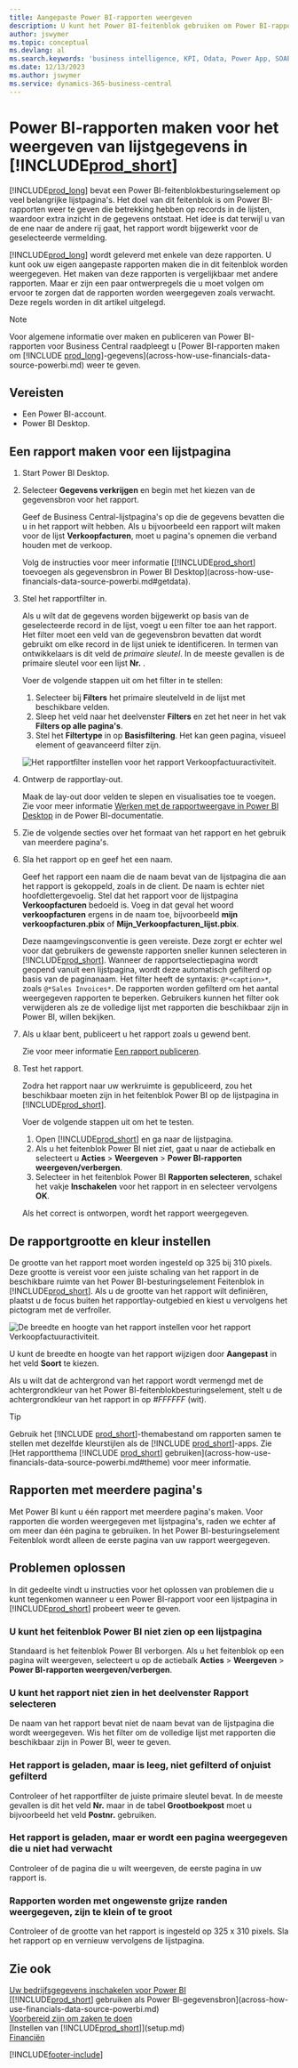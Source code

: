 ```yaml
---
title: Aangepaste Power BI-rapporten weergeven
description: U kunt het Power BI-feitenblok gebruiken om Power BI-rapporten weer te geven en extra inzicht te krijgen in recordgegevens in belangrijke lijsten.
author: jswymer
ms.topic: conceptual
ms.devlang: al
ms.search.keywords: 'business intelligence, KPI, Odata, Power App, SOAP, analysis'
ms.date: 12/13/2023
ms.author: jswymer
ms.service: dynamics-365-business-central
---
```

# <a name="creating-power-bi-reports-for-displaying-list-data-in-"></a>Power BI-rapporten maken voor het weergeven van lijstgegevens in [!INCLUDE[prod_short](includes/prod_short.md)]

[!INCLUDE[prod_long](includes/prod_long.md)] bevat een Power BI-feitenblokbesturingselement op veel belangrijke lijstpagina's. Het doel van dit feitenblok is om Power BI-rapporten weer te geven die betrekking hebben op records in de lijsten, waardoor extra inzicht in de gegevens ontstaat. Het idee is dat terwijl u van de ene naar de andere rij gaat, het rapport wordt bijgewerkt voor de geselecteerde vermelding.

[!INCLUDE[prod_long](includes/prod_long.md)] wordt geleverd met enkele van deze rapporten. U kunt ook uw eigen aangepaste rapporten maken die in dit feitenblok worden weergegeven. Het maken van deze rapporten is vergelijkbaar met andere rapporten. Maar er zijn een paar ontwerpregels die u moet volgen om ervoor te zorgen dat de rapporten worden weergegeven zoals verwacht. Deze regels worden in dit artikel uitgelegd.

> [!NOTE]
> Voor algemene informatie over maken en publiceren van Power BI-rapporten voor Business Central raadpleegt u [Power BI-rapporten maken om [!INCLUDE [prod_long](includes/prod_long.md)]-gegevens](across-how-use-financials-data-source-powerbi.md) weer te geven. 

## <a name="prerequisites"></a>Vereisten

- Een Power BI-account.
- Power BI Desktop.

<!-- 
For more information about getting started, see [Use [!INCLUDE[prod_short](includes/prod_short.md)] as a Power BI Data Source](across-how-use-financials-data-source-powerbi.md).-->

## <a name="create-a-report-for-a-list-page"></a>Een rapport maken voor een lijstpagina

1. Start Power BI Desktop.
2. Selecteer **Gegevens verkrijgen** en begin met het kiezen van de gegevensbron voor het rapport.

    Geef de Business Central-lijstpagina's op die de gegevens bevatten die u in het rapport wilt hebben. Als u bijvoorbeeld een rapport wilt maken voor de lijst **Verkoopfacturen**, moet u pagina's opnemen die verband houden met de verkoop.

    Volg de instructies voor meer informatie [[!INCLUDE[prod_short](includes/prod_short.md)] toevoegen als gegevensbron in Power BI Desktop](across-how-use-financials-data-source-powerbi.md#getdata).

3. Stel het rapportfilter in.

    Als u wilt dat de gegevens worden bijgewerkt op basis van de geselecteerde record in de lijst, voegt u een filter toe aan het rapport. Het filter moet een veld van de gegevensbron bevatten dat wordt gebruikt om elke record in de lijst uniek te identificeren. In termen van ontwikkelaars is dit veld de *primaire sleutel*. In de meeste gevallen is de primaire sleutel voor een lijst **Nr.** .

    Voer de volgende stappen uit om het filter in te stellen:

    1. Selecteer bij **Filters** het primaire sleutelveld in de lijst met beschikbare velden.
    2. Sleep het veld naar het deelvenster **Filters** en zet het neer in het vak **Filters op alle pagina's**.
    3. Stel het **Filtertype** in op **Basisfiltering**. Het kan geen pagina, visueel element of geavanceerd filter zijn.

    ![Het rapportfilter instellen voor het rapport Verkoopfactuuractiviteit.](./media/across-how-use-powerbi-reports-factbox/financials-powerbi-report-filter-v3.png)
4. Ontwerp de rapportlay-out.

    Maak de lay-out door velden te slepen en visualisaties toe te voegen. Zie voor meer informatie [Werken met de rapportweergave in Power BI Desktop](/power-bi/create-reports/desktop-report-view) in de Power BI-documentatie.

5. Zie de volgende secties over het formaat van het rapport en het gebruik van meerdere pagina's.

6. Sla het rapport op en geef het een naam.

    Geef het rapport een naam die de naam bevat van de lijstpagina die aan het rapport is gekoppeld, zoals in de client. De naam is echter niet hoofdlettergevoelig. Stel dat het rapport voor de lijstpagina **Verkoopfacturen** bedoeld is. Voeg in dat geval het woord **verkoopfacturen** ergens in de naam toe, bijvoorbeeld **mijn verkoopfacturen.pbix** of **Mijn_Verkoopfacturen_lijst.pbix**.

    Deze naamgevingsconventie is geen vereiste. Deze zorgt er echter wel voor dat gebruikers de gewenste rapporten sneller kunnen selecteren in [!INCLUDE[prod_short](includes/prod_short.md)]. Wanneer de rapportselectiepagina wordt geopend vanuit een lijstpagina, wordt deze automatisch gefilterd op basis van de paginanaam. Het filter heeft de syntaxis: `@*<caption>*`, zoals `@*Sales Invoices*`. De rapporten worden gefilterd om het aantal weergegeven rapporten te beperken. Gebruikers kunnen het filter ook verwijderen als ze de volledige lijst met rapporten die beschikbaar zijn in Power BI, willen bekijken.

7. Als u klaar bent, publiceert u het rapport zoals u gewend bent.

    Zie voor meer informatie [Een rapport publiceren](across-how-use-financials-data-source-powerbi.md#publish-reports).

8. Test het rapport.

    Zodra het rapport naar uw werkruimte is gepubliceerd, zou het beschikbaar moeten zijn in het feitenblok Power BI op de lijstpagina in [!INCLUDE[prod_short](includes/prod_short.md)].

    Voer de volgende stappen uit om het te testen.

    1. Open [!INCLUDE[prod_short](includes/prod_short.md)] en ga naar de lijstpagina.
    2. Als u het feitenblok Power BI niet ziet, gaat u naar de actiebalk en selecteert u **Acties** > **Weergeven** > **Power BI-rapporten weergeven/verbergen**.
    3. Selecteer in het feitenblok Power BI **Rapporten selecteren**, schakel het vakje **Inschakelen** voor het rapport in en selecteer vervolgens **OK**.

    Als het correct is ontworpen, wordt het rapport weergegeven.  

## <a name="set-the-report-size-and-color"></a>De rapportgrootte en kleur instellen

De grootte van het rapport moet worden ingesteld op 325 bij 310 pixels. Deze grootte is vereist voor een juiste schaling van het rapport in de beschikbare ruimte van het Power BI-besturingselement Feitenblok in [!INCLUDE[prod_short](includes/prod_short.md)]. Als u de grootte van het rapport wilt definiëren, plaatst u de focus buiten het rapportlay-outgebied en kiest u vervolgens het pictogram met de verfroller.

![De breedte en hoogte van het rapport instellen voor het rapport Verkoopfactuuractiviteit.](./media/across-how-use-powerbi-reports-factbox/financials-powerbi-report-sizing-v3.png)

U kunt de breedte en hoogte van het rapport wijzigen door **Aangepast** in het veld **Soort** te kiezen.

Als u wilt dat de achtergrond van het rapport wordt vermengd met de achtergrondkleur van het Power BI-feitenblokbesturingselement, stelt u de achtergrondkleur van het rapport in op *#FFFFFF* (wit). 

> [!TIP]
> Gebruik het [!INCLUDE [prod_short](includes/prod_short.md)]-themabestand om rapporten samen te stellen met dezelfde kleurstijlen als de [!INCLUDE [prod_short](includes/prod_short.md)]-apps. Zie [Het rapportthema [!INCLUDE [prod_short](includes/prod_short.md)] gebruiken](across-how-use-financials-data-source-powerbi.md#theme) voor meer informatie.

## <a name="reports-with-multiple-pages"></a>Rapporten met meerdere pagina's

Met Power BI kunt u één rapport met meerdere pagina's maken. Voor rapporten die worden weergegeven met lijstpagina's, raden we echter af om meer dan één pagina te gebruiken. In het Power BI-besturingselement Feitenblok wordt alleen de eerste pagina van uw rapport weergegeven.

## <a name="fixing-problems"></a>Problemen oplossen

In dit gedeelte vindt u instructies voor het oplossen van problemen die u kunt tegenkomen wanneer u een Power BI-rapport voor een lijstpagina in [!INCLUDE[prod_short](includes/prod_short.md)] probeert weer te geven.  

### <a name="you-cant-see-the-power-bi-factbox-on-a-list-page"></a>U kunt het feitenblok Power BI niet zien op een lijstpagina

Standaard is het feitenblok Power BI verborgen. Als u het feitenblok op een pagina wilt weergeven, selecteert u op de actiebalk **Acties** > **Weergeven** > **Power BI-rapporten weergeven/verbergen**.

### <a name="you-cant-see-the-report-in-the-select-report-pane"></a>U kunt het rapport niet zien in het deelvenster Rapport selecteren

De naam van het rapport bevat niet de naam bevat van de lijstpagina die wordt weergegeven. Wis het filter om de volledige lijst met rapporten die beschikbaar zijn in Power BI, weer te geven.  

### <a name="report-is-loaded-but-blank-not-filtered-or-filtered-incorrectly"></a>Het rapport is geladen, maar is leeg, niet gefilterd of onjuist gefilterd

Controleer of het rapportfilter de juiste primaire sleutel bevat. In de meeste gevallen is dit het veld **Nr.** maar in de tabel **Grootboekpost** moet u bijvoorbeeld het veld **Postnr.** gebruiken.

### <a name="report-is-loaded-but-it-shows-a-page-you-didnt-expect"></a>Het rapport is geladen, maar er wordt een pagina weergegeven die u niet had verwacht

Controleer of de pagina die u wilt weergeven, de eerste pagina in uw rapport is.  

### <a name="report-appears-with-an-unwanted-gray-boarder-or-its-too-small-or-too-large"></a>Rapporten worden met ongewenste grijze randen weergegeven, zijn te klein of te groot

Controleer of de grootte van het rapport is ingesteld op 325 x 310 pixels. Sla het rapport op en vernieuw vervolgens de lijstpagina.  

## <a name="see-also"></a>Zie ook

[Uw bedrijfsgegevens inschakelen voor Power BI](admin-powerbi.md)  
[[!INCLUDE[prod_short](includes/prod_short.md)] gebruiken als Power BI-gegevensbron](across-how-use-financials-data-source-powerbi.md)  
[Voorbereid zijn om zaken te doen](ui-get-ready-business.md)  
[Instellen van [!INCLUDE[prod_short](includes/prod_short.md)]](setup.md)  
[Financiën](finance.md)  


[!INCLUDE[footer-include](includes/footer-banner.md)]
